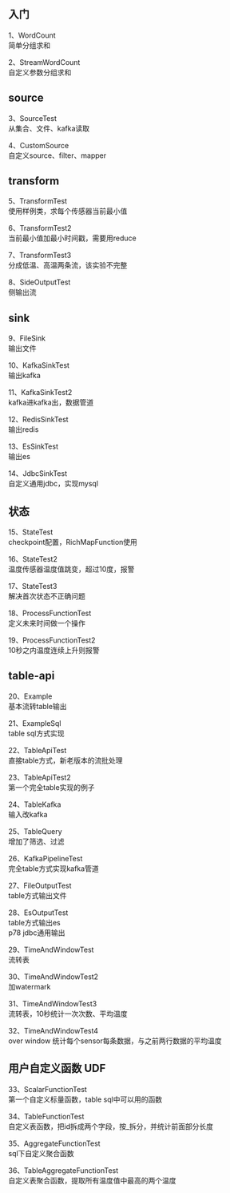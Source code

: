 ## 入门

1、WordCount  
简单分组求和  

2、StreamWordCount  
自定义参数分组求和  

## source  

3、SourceTest  
从集合、文件、kafka读取   

4、CustomSource  
自定义source、filter、mapper  

## transform  

5、TransformTest  
使用样例类，求每个传感器当前最小值  

6、TransformTest2  
当前最小值加最小时间戳，需要用reduce  

7、TransformTest3  
分成低温、高温两条流，该实验不完整  

8、SideOutputTest  
侧输出流  

## sink  

9、FileSink  
输出文件  

10、KafkaSinkTest  
输出kafka  

11、KafkaSinkTest2  
kafka进kafka出，数据管道  

12、RedisSinkTest  
输出redis  

13、EsSinkTest  
输出es  

14、JdbcSinkTest  
自定义通用jdbc，实现mysql    

## 状态

15、StateTest  
checkpoint配置，RichMapFunction使用  

16、StateTest2  
温度传感器温度值跳变，超过10度，报警  

17、StateTest3  
解决首次状态不正确问题  

18、ProcessFunctionTest  
定义未来时间做一个操作  

19、ProcessFunctionTest2  
10秒之内温度连续上升则报警  

## table-api

20、Example  
基本流转table输出  

21、ExampleSql  
table sql方式实现  

22、TableApiTest  
直接table方式，新老版本的流批处理  

23、TableApiTest2  
第一个完全table实现的例子  

24、TableKafka  
输入改kafka  

25、TableQuery  
增加了筛选、过滤  

26、KafkaPipelineTest  
完全table方式实现kafka管道  

27、FileOutputTest  
table方式输出文件  

28、EsOutputTest  
table方式输出es  
p78 jdbc通用输出  

29、TimeAndWindowTest  
流转表

30、TimeAndWindowTest2    
加watermark  

31、TimeAndWindowTest3  
流转表，10秒统计一次次数、平均温度  

32、TimeAndWindowTest4  
over window 统计每个sensor每条数据，与之前两行数据的平均温度

## 用户自定义函数 UDF

33、ScalarFunctionTest  
第一个自定义标量函数，table sql中可以用的函数  

34、TableFunctionTest  
自定义表函数，把id拆成两个字段，按_拆分，并统计前面部分长度  

35、AggregateFunctionTest  
sql下自定义聚合函数  

36、TableAggregateFunctionTest  
自定义表聚合函数，提取所有温度值中最高的两个温度